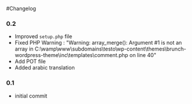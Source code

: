 #Changelog

### 0.2

* Improved `setup.php` file
* Fixed PHP Warning : "Warning: array_merge(): Argument #1 is not an array in C:\wamp\www\subdomains\testo\wp-content\themes\brunch-wordpress-theme\inc\templates\comment.php on line 40"
* Add POT file
* Added arabic translation

### 0.1 

* initial commit

